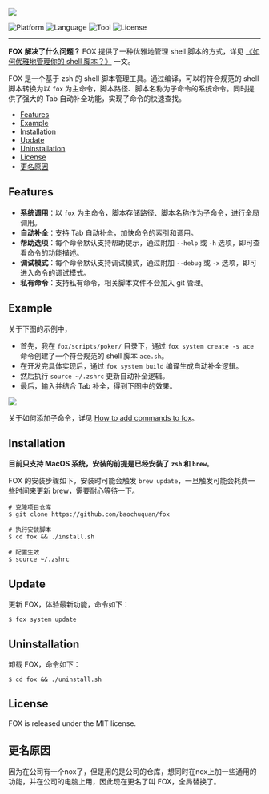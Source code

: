 
![](https://chuquan-public-r-001.oss-cn-shanghai.aliyuncs.com/fox/fox-logo.png)

![Platform](http://img.shields.io/badge/platform-macOS-blue.svg?style=flat)
![Language](http://img.shields.io/badge/language-zsh-brightgreen.svg?style=flat)
![Tool](http://img.shields.io/badge/tool-homebrew-orange.svg?style=flat)
![License](http://img.shields.io/badge/license-MIT-red.svg?style=flat)

---

**FOX 解决了什么问题？** FOX 提供了一种优雅地管理 shell 脚本的方式，详见 [《如何优雅地管理你的 shell 脚本？》](http://chuquan.me/2021/04/05/how-to-manage-your-shell-scripts-gracefully/) 一文。

FOX 是一个基于 zsh 的 shell 脚本管理工具。通过编译，可以将符合规范的 shell 脚本转换为以 `fox` 为主命令，脚本路径、脚本名称为子命令的系统命令。同时提供了强大的 Tab 自动补全功能，实现子命令的快速查找。

- [Features](#features)
- [Example](#example)
- [Installation](#installation)
- [Update](#update)
- [Uninstallation](#uninstallation)
- [License](#license)
- [更名原因](#更名原因)

## Features
- **系统调用**：以 `fox` 为主命令，脚本存储路径、脚本名称作为子命令，进行全局调用。
- **自动补全**：支持 Tab 自动补全，加快命令的索引和调用。
- **帮助选项**：每个命令默认支持帮助提示，通过附加 `--help` 或 `-h` 选项，即可查看命令的功能描述。
- **调试模式**：每个命令默认支持调试模式，通过附加 `--debug` 或 `-x` 选项，即可进入命令的调试模式。
- **私有命令**：支持私有命令，相关脚本文件不会加入 git 管理。

## Example
关于下图的示例中，
- 首先，我在 `fox/scripts/poker/` 目录下，通过 `fox system create -s ace` 命令创建了一个符合规范的 shell 脚本 `ace.sh`。
- 在开发完具体实现后，通过 `fox system build` 编译生成自动补全逻辑。
- 然后执行 `source ~/.zshrc` 更新自动补全逻辑。
- 最后，输入并结合 Tab 补全，得到下图中的效果。

![](https://chuquan-public-r-001.oss-cn-shanghai.aliyuncs.com/fox/fox-poker-ace-demo.gif)

关于如何添加子命令，详见 [How to add commands to fox](https://github.com/baochuquan/fox/blob/main/docs/how-to-add-commands-to-fox.md)。

## Installation
**目前只支持 MacOS 系统，安装的前提是已经安装了 `zsh` 和 `brew`**。

FOX 的安装步骤如下，安装时可能会触发 `brew update`，一旦触发可能会耗费一些时间来更新 brew，需要耐心等待一下。

```shell
# 克隆项目仓库
$ git clone https://github.com/baochuquan/fox

# 执行安装脚本
$ cd fox && ./install.sh

# 配置生效
$ source ~/.zshrc
```

## Update
更新 FOX，体验最新功能，命令如下：

```shell
$ fox system update
```

## Uninstallation
卸载 FOX，命令如下：

```shell
$ cd fox && ./uninstall.sh
```

## License
FOX is released under the MIT license.

## 更名原因
因为在公司有一个nox了，但是用的是公司的仓库，想同时在nox上加一些通用的功能，并在公司的电脑上用，因此现在更名了叫 FOX，全局替换了。